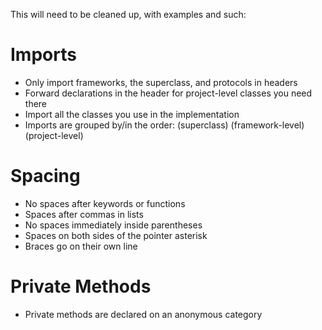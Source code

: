 This will need to be cleaned up, with examples and such:

Imports
=======

* Only import frameworks, the superclass, and protocols in headers
* Forward declarations in the header for project-level classes you need there
* Import all the classes you use in the implementation
* Imports are grouped by/in the order: (superclass) (framework-level) (project-level)

Spacing
=======

* No spaces after keywords or functions
* Spaces after commas in lists
* No spaces immediately inside parentheses
* Spaces on both sides of the pointer asterisk
* Braces go on their own line

Private Methods
===============

* Private methods are declared on an anonymous category